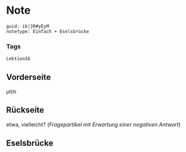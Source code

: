 # Note
```
guid: ik|}R#yEyM
notetype: Einfach + Eselsbrücke
```

### Tags
```
Lektion16
```

## Vorderseite
μήτι

## Rückseite
etwa, vielleicht? (<i>Fragepartikel mit Erwartung einer negativen Antwort</i>)

## Eselsbrücke

